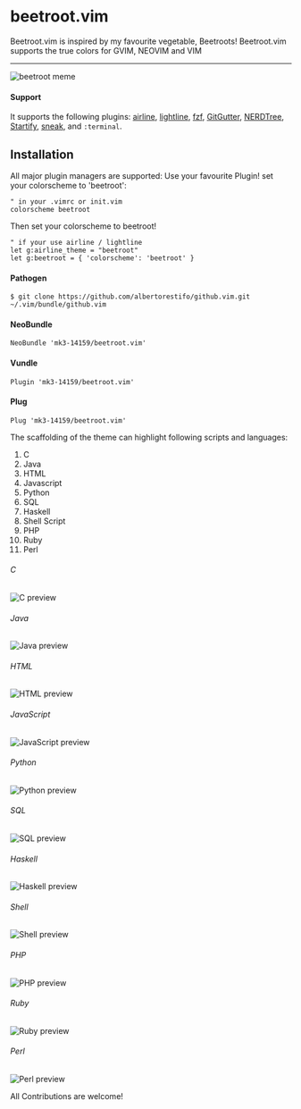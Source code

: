 # beetroot.vim

Beetroot.vim is inspired by my favourite vegetable, Beetroots!
Beetroot.vim supports the true colors for GVIM, NEOVIM and VIM

---

![beetroot meme](https://github.com/mk3-14159/beetroot.vim/blob/master/assets/beet.png)

#### Support

It supports the following plugins:
[airline](https://github.com/vim-airline/vim-airline),
[lightline](https://github.com/vim-airline/lightline),
[fzf](https://github.com/junegunn/fzf),
[GitGutter](https://github.com/airblade/vim-gitgutter),
[NERDTree](https://github.com/scrooloose/nerdtree),
[Startify](https://github.com/mhinz/vim-startify),
[sneak](https://github.com/justinmk/vim-sneak),
and `:terminal`.

## Installation
All major plugin managers are supported:
Use your favourite Plugin!
set your colorscheme to 'beetroot':

```viml
" in your .vimrc or init.vim
colorscheme beetroot
```

Then set your colorscheme to beetroot!

```viml
" if your use airline / lightline
let g:airline_theme = "beetroot"
let g:beetroot = { 'colorscheme': 'beetroot' }
```
#### Pathogen

```
$ git clone https://github.com/albertorestifo/github.vim.git ~/.vim/bundle/github.vim
```

#### NeoBundle

```
NeoBundle 'mk3-14159/beetroot.vim'
```

#### Vundle

```
Plugin 'mk3-14159/beetroot.vim'
```

#### Plug

```
Plug 'mk3-14159/beetroot.vim'
```
The scaffolding of the theme can highlight following scripts and languages:

1) C
2) Java
3) HTML
4) Javascript
5) Python
6) SQL
7) Haskell
8) Shell Script
9) PHP
10) Ruby
11) Perl

###### C
![C preview](https://github.com/mk3-14159/beetroot.vim/blob/master/assets/beetroot_c.png)
###### Java
![Java preview](https://github.com/mk3-14159/beetroot.vim/blob/master/assets/beetroot_java.png)
###### HTML
![HTML preview](https://github.com/mk3-14159/beetroot.vim/blob/master/assets/beetroot_html.png)
###### JavaScript
![JavaScript preview](https://github.com/mk3-14159/beetroot.vim/blob/master/assets/beetroot_js.png)
###### Python
![Python preview](https://github.com/mk3-14159/beetroot.vim/blob/master/assets/beetroot_py.png)
###### SQL
![SQL preview](https://github.com/mk3-14159/beetroot.vim/blob/master/assets/beetroot_sql.png)
###### Haskell
![Haskell preview](https://github.com/mk3-14159/beetroot.vim/blob/master/assets/beetroot_hs.png)
###### Shell 
![Shell preview](https://github.com/mk3-14159/beetroot.vim/blob/master/assets/beetroot_sh.png)
###### PHP
![PHP preview](https://github.com/mk3-14159/beetroot.vim/blob/master/assets/beetroot_php.png)
###### Ruby
![Ruby preview](https://github.com/mk3-14159/beetroot.vim/blob/master/assets/beetroot_rb.png)
###### Perl
![Perl preview](https://github.com/mk3-14159/beetroot.vim/blob/master/assets/beetroot_pl.png)

All Contributions are welcome!

